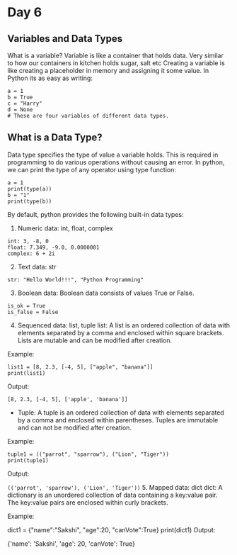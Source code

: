 # Day 6

## Variables and Data Types
What is a variable?
Variable is like a container that holds data. Very similar to how our containers in kitchen holds sugar, salt etc Creating a variable is like creating a placeholder in memory and assigning it some value. In Python its as easy as writing:

```
a = 1
b = True
c = "Harry"
d = None
# These are four variables of different data types.
```

## What is a Data Type?
Data type specifies the type of value a variable holds. This is required in programming to do various operations without causing an error.
In python, we can print the type of any operator using type function:

```
a = 1
print(type(a))
b = "1"
print(type(b))

```

By default, python provides the following built-in data types:

1. Numeric data: int, float, complex
```
int: 3, -8, 0
float: 7.349, -9.0, 0.0000001
complex: 6 + 2i
```
2. Text data: str

```
str: "Hello World!!!", "Python Programming"
```

3. Boolean data:
Boolean data consists of values True or False.

```
is_ok = True
is_false = False
```


4. Sequenced data: list, tuple
list: A list is an ordered collection of data with elements separated by a comma and enclosed within square brackets. Lists are mutable and can be modified after creation.

Example:
```
list1 = [8, 2.3, [-4, 5], ["apple", "banana"]]
print(list1)
```
Output:

```[8, 2.3, [-4, 5], ['apple', 'banana']]```

- Tuple: A tuple is an ordered collection of data with elements separated by a comma and enclosed within parentheses. Tuples are immutable and can not be modified after creation.

Example:
```
tuple1 = (("parrot", "sparrow"), ("Lion", "Tiger"))
print(tuple1)
```
Output:

```(('parrot', 'sparrow'), ('Lion', 'Tiger'))```
5. Mapped data: dict
dict: A dictionary is an unordered collection of data containing a key:value pair. The key:value pairs are enclosed within curly brackets.

Example:

dict1 = {"name":"Sakshi", "age":20, "canVote":True}
print(dict1)
Output:

{'name': 'Sakshi', 'age': 20, 'canVote': True}
